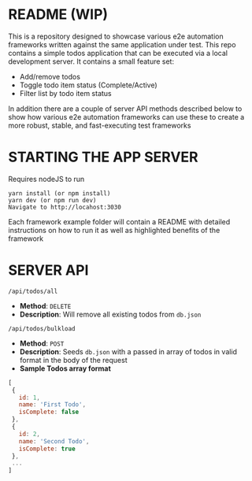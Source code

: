 # README (WIP)

This is a repository designed to showcase various e2e automation frameworks written against the same application under test.  This repo contains a simple todos application that can be executed via a local development server.  It contains a small feature set:
* Add/remove todos
* Toggle todo item status (Complete/Active)
* Filter list by todo item status

In addition there are a couple of server API methods described below to show how various e2e automation frameworks can use these to create a more robust, stable, and fast-executing test frameworks


# STARTING THE APP SERVER

Requires nodeJS to run

```
yarn install (or npm install)
yarn dev (or npm run dev)
Navigate to http://locahost:3030
```

Each framework example folder will contain a README with detailed instructions on how to run it as well as highlighted benefits of the framework


# SERVER API
 
 `/api/todos/all`
 * **Method**: `DELETE`
 * **Description**: Will remove all existing todos from `db.json`

 `/api/todos/bulkload`
 * **Method**: `POST`
 * **Description**: Seeds `db.json` with a passed in array of todos in valid format in the body of the request
 * **Sample Todos array format**
 ```js
[
  {
    id: 1, 
    name: 'First Todo',
    isComplete: false
  },
  {
    id: 2,
    name: 'Second Todo',
    isComplete: true
  },
  ...
]
```
 
